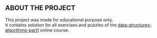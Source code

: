 ## ABOUT THE PROJECT
This project was made for educational purpose only.  
It contains solution for all exercises and puzzles of the [data-structures-algorithms-part1](https://codewithmosh.com/p/data-structures-algorithms-part1) online course.
